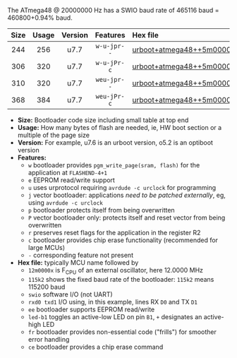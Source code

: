 The ATmega48 @ 20000000 Hz has a SWIO baud rate of 465116 baud = 460800+0.94% baud.

|Size|Usage|Version|Features|Hex file|
|:-:|:-:|:-:|:-:|:--|
|244|256|u7.7|`w-u-jpr--`|[urboot+atmega48++5m0000x++115k2_swio_rxd0_txd1_led+b5.hex](https://raw.githubusercontent.com/stefanrueger/urboot.hex/main/cores/minicore/atmega48/external_oscillator/fcpu++5m0000_Hz/br++115k2_bps/urboot+atmega48++5m0000x++115k2_swio_rxd0_txd1_led+b5.hex)|
|306|320|u7.7|`w-u-jPr-c`|[urboot+atmega48++5m0000x++115k2_swio_rxd0_txd1_led+b5_fr_ce.hex](https://raw.githubusercontent.com/stefanrueger/urboot.hex/main/cores/minicore/atmega48/external_oscillator/fcpu++5m0000_Hz/br++115k2_bps/urboot+atmega48++5m0000x++115k2_swio_rxd0_txd1_led+b5_fr_ce.hex)|
|310|320|u7.7|`weu-jpr--`|[urboot+atmega48++5m0000x++115k2_swio_rxd0_txd1_ee_led+b5.hex](https://raw.githubusercontent.com/stefanrueger/urboot.hex/main/cores/minicore/atmega48/external_oscillator/fcpu++5m0000_Hz/br++115k2_bps/urboot+atmega48++5m0000x++115k2_swio_rxd0_txd1_ee_led+b5.hex)|
|368|384|u7.7|`weu-jPr-c`|[urboot+atmega48++5m0000x++115k2_swio_rxd0_txd1_ee_led+b5_fr_ce.hex](https://raw.githubusercontent.com/stefanrueger/urboot.hex/main/cores/minicore/atmega48/external_oscillator/fcpu++5m0000_Hz/br++115k2_bps/urboot+atmega48++5m0000x++115k2_swio_rxd0_txd1_ee_led+b5_fr_ce.hex)|

- **Size:** Bootloader code size including small table at top end
- **Usage:** How many bytes of flash are needed, ie, HW boot section or a multiple of the page size
- **Version:** For example, u7.6 is an urboot version, o5.2 is an optiboot version
- **Features:**
  + `w` bootloader provides `pgm_write_page(sram, flash)` for the application at `FLASHEND-4+1`
  + `e` EEPROM read/write support
  + `u` uses urprotocol requiring `avrdude -c urclock` for programming
  + `j` vector bootloader: applications *need to be patched externally*, eg, using `avrdude -c urclock`
  + `p` bootloader protects itself from being overwritten
  + `P` vector bootloader only: protects itself and reset vector from being overwritten
  + `r` preserves reset flags for the application in the register R2
  + `c` bootloader provides chip erase functionality (recommended for large MCUs)
  + `-` corresponding feature not present
- **Hex file:** typically MCU name followed by
  + `12m0000x` is F<sub>CPU</sub> of an external oscillator, here 12.0000 MHz
  + `115k2` shows the fixed baud rate of the bootloader: `115k2` means 115200 baud
  + `swio` software I/O (not UART)
  + `rxd0 txd1` I/O using, in this example, lines RX `D0` and TX `D1`
  + `ee` bootloader supports EEPROM read/write
  + `led-b1` toggles an active-low LED on pin `B1`, `+` designates an active-high LED
  + `fr` bootloader provides non-essential code ("frills") for smoother error handling
  + `ce` bootloader provides a chip erase command
